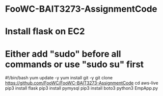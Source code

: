 # FooWC-BAIT3273-AssignmentCode

# Install flask on EC2 
# Either add "sudo" before all commands or use "sudo su" first

#!/bin/bash
yum update -y
yum install git -y
git clone https://github.com/FooWC/FooWC-BAIT3273-AssignmentCode
cd aws-live
pip3 install flask
pip3 install pymysql
pip3 install boto3
python3 EmpApp.py
